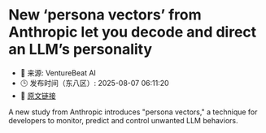# New ‘persona vectors’ from Anthropic let you decode and direct an LLM’s personality
- 📅 来源: VentureBeat AI
- 🕒 发布时间（东八区）: 2025-08-07 06:11:20
- 🔗 [原文链接](https://venturebeat.com/ai/new-persona-vectors-from-anthropic-let-you-decode-and-direct-an-llms-personality/)

A new study from Anthropic introduces "persona vectors," a technique for developers to monitor, predict and control unwanted LLM behaviors.